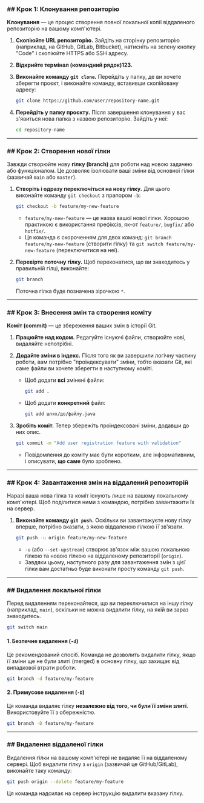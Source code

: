 ### \#\# Крок 1: Клонування репозиторію

**Клонування** — це процес створення повної локальної копії віддаленого репозиторію на вашому комп'ютері.

1.  **Скопіюйте URL репозиторію.** Зайдіть на сторінку репозиторію (наприклад, на GitHub, GitLab, Bitbucket), натисніть на зелену кнопку "Code" і скопіюйте HTTPS або SSH адресу.

2.  **Відкрийте термінал (командний рядок)123.**

3.  **Виконайте команду `git clone`.** Перейдіть у папку, де ви хочете зберегти проєкт, і виконайте команду, вставивши скопійовану адресу:

    ```bash
    git clone https://github.com/user/repository-name.git
    ```

4.  **Перейдіть у папку проєкту.** Після завершення клонування у вас з'явиться нова папка з назвою репозиторію. Зайдіть у неї:

    ```bash
    cd repository-name
    ```

-----

### \#\# Крок 2: Створення нової гілки

Завжди створюйте нову **гілку (branch)** для роботи над новою задачею або функціоналом. Це дозволяє ізолювати ваші зміни від основної гілки (зазвичай `main` або `master`).

1.  **Створіть і одразу переключіться на нову гілку.** Для цього виконайте команду `git checkout` з прапором `-b`:

    ```bash
    git checkout -b feature/my-new-feature
    ```

    * `feature/my-new-feature` — це назва вашої нової гілки. Хорошою практикою є використання префіксів, як-от `feature/`, `bugfix/` або `hotfix/`.
    * Ця команда є скороченням для двох команд: `git branch feature/my-new-feature` (створити гілку) та `git switch feature/my-new-feature` (переключитися на неї).

2.  **Перевірте поточну гілку.** Щоб переконатися, що ви знаходитесь у правильній гілці, виконайте:

    ```bash
    git branch
    ```

    Поточна гілка буде позначена зірочкою `*`.

-----

### \#\# Крок 3: Внесення змін та створення коміту

**Коміт (commit)** — це збереження ваших змін в історії Git.

1.  **Працюйте над кодом.** Редагуйте існуючі файли, створюйте нові, видаляйте непотрібні.

2.  **Додайте зміни в індекс.** Після того як ви завершили логічну частину роботи, вам потрібно "проіндексувати" зміни, тобто вказати Git, які саме файли ви хочете зберегти в наступному коміті.

    * Щоб додати **всі** змінені файли:
      ```bash
      git add .
      ```
    * Щоб додати **конкретний** файл:
      ```bash
      git add шлях/до/файлу.java
      ```

3.  **Зробіть коміт.** Тепер збережіть проіндексовані зміни, додавши до них опис.

    ```bash
    git commit -m "Add user registration feature with validation"
    ```

    * Повідомлення до коміту має бути коротким, але інформативним, і описувати, **що саме** було зроблено.

-----

### \#\# Крок 4: Завантаження змін на віддалений репозиторій

Наразі ваша нова гілка та коміт існують лише на вашому локальному комп'ютері. Щоб поділитися ними з командою, потрібно завантажити їх на сервер.

1.  **Виконайте команду `git push`.** Оскільки ви завантажуєте нову гілку вперше, потрібно вказати, з якою віддаленою гілкою її зв'язати.
    ```bash
    git push -u origin feature/my-new-feature
    ```
    * `-u` (або `--set-upstream`) створює зв'язок між вашою локальною гілкою та новою гілкою на віддаленому репозиторії (`origin`).
    * Завдяки цьому, наступного разу для завантаження змін з цієї гілки вам достатньо буде виконати просту команду `git push`.

-----

### \#\# Видалення локальної гілки

Перед видаленням переконайтеся, що ви переключилися на іншу гілку (наприклад, `main`), 
оскільки не можна видалити гілку, на якій ви зараз знаходитесь.

```bash
git switch main
```

#### **1. Безпечне видалення (`-d`)**

Це рекомендований спосіб. Команда не дозволить видалити гілку, 
якщо її зміни ще не були злиті (merged) в основну гілку, що захищає від випадкової втрати роботи.

```bash
git branch -d feature/my-feature
```

#### **2. Примусове видалення (`-D`)**

Ця команда видаляє гілку **незалежно від того, чи були її зміни злиті**. 
Використовуйте її з обережністю.

```bash
git branch -D feature/my-feature
```

-----

### \#\# Видалення віддаленої гілки

Видалення гілки на вашому комп'ютері не видаляє її на віддаленому сервері. 
Щоб видалити гілку з `origin` (зазвичай це GitHub/GitLab), виконайте таку команду:

```bash
git push origin --delete feature/my-feature
```

Ця команда надсилає на сервер інструкцію видалити вказану гілку.